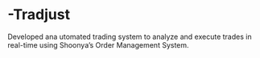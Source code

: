 # -Tradjust
 Developed ana utomated trading system to analyze and execute trades in real-time using Shoonya’s Order Management System.
